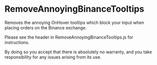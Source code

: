 # RemoveAnnoyingBinanceTooltips
 Removes the annoying OnHover tooltips which block your input when placing orders on the Binance exchange.

Please see the header in RemoveAnnoyingBinanceTooltips.js for instructions.

By doing so you accept that there is absolutely no warranty, and you take
responsibility for any issues arising from its use.

